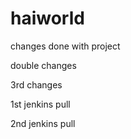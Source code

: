 # haiworld

changes done with project
 
 double changes
 
 3rd changes
 
 1st jenkins pull
 
 2nd jenkins pull